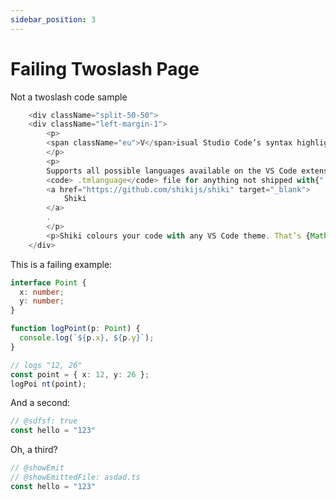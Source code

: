 ```yaml
---
sidebar_position: 3
---
```


# Failing Twoslash Page

Not a twoslash code sample


```ts
    <div className="split-50-50">
    <div className="left-margin-1">
        <p>
        <span className="eu">V</span>isual Studio Code’s syntax highlighter packaged for running in a web browser and statically via Node.js.
        </p>
        <p>
        Supports all possible languages available on the VS Code extension marketplace. That’s over 200 languages. All you need is a
        <code> .tmlanguage</code> file for anything not shipped with{" "}
        <a href="https://github.com/shikijs/shiki" target="_blank">
            Shiki
        </a>
        .
        </p>
        <p>Shiki colours your code with any VS Code theme. That’s {Math.round(props.stats.themeCount / 100) * 100}+ last time we checked.</p>
    </div>
```

This is a failing example:

```ts twoslash
interface Point {
  x: number;
  y: number;
}

function logPoint(p: Point) {
  console.log(`${p.x}, ${p.y}`);
}

// logs "12, 26"
const point = { x: 12, y: 26 };
logPoi nt(point);
```

And a second:

```ts twoslash
// @sdfsf: true
const hello = "123"
```

Oh, a third?


```ts twoslash
// @showEmit
// @showEmittedFile: asdad.ts
const hello = "123"
```